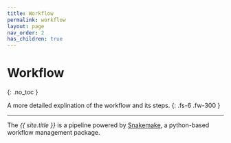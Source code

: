 ```yaml
---
title: Workflow
permalink: workflow
layout: page
nav_order: 2
has_children: true
---
```


# Workflow
{: .no_toc }

A more detailed explination of the workflow and its steps.
{: .fs-6 .fw-300 }

---

The <i>{{ site.title }}</i> is a pipeline powered by <a href="https://snakemake.readthedocs.io/" target="_blank">Snakemake</a>, a python-based workflow management package.